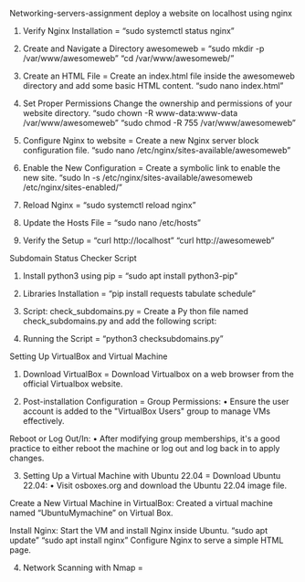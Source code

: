 Networking-servers-assignment
deploy a website on localhost using nginx
1. Verify Nginx Installation =
                   “sudo systemctl status nginx”
2. Create and Navigate a Directory awesomeweb =
     “sudo mkdir -p /var/www/awesomeweb”
       “cd /var/www/awesomeweb/”
3. Create an HTML File =
Create an index.html file inside the awesomeweb directory and add some basic HTML content. “sudo nano index.html”

4. Set Proper Permissions
 Change the ownership and permissions of your website directory.
      “sudo chown -R www-data:www-data /var/www/awesomeweb”
        “sudo chmod -R 755 /var/www/awesomeweb”
5. Configure Nginx to website =
Create a new Nginx server block configuration file. “sudo nano /etc/nginx/sites-available/awesomeweb”

6. Enable the New Configuration =
Create a symbolic link to enable the new site. “sudo ln -s /etc/nginx/sites-available/awesomeweb /etc/nginx/sites-enabled/”

7. Reload Nginx =
“sudo systemctl reload nginx”

8. Update the Hosts File =
“sudo nano /etc/hosts”

9. Verify the Setup =
“curl http://localhost” “curl http://awesomeweb”

Subdomain Status Checker Script
1. Install python3 using pip =
“sudo apt install python3-pip”

2. Libraries Installation =
“pip install requests tabulate schedule”

3. Script: check_subdomains.py =
        Create a Py thon file named check_subdomains.py and add the following script:
4. Running the Script =
“python3 checksubdomains.py”

Setting Up VirtualBox and Virtual Machine
1. Download VirtualBox =
Download Virtualbox on a web browser from the official Virtualbox website.

2. Post-installation Configuration =
Group Permissions:
• Ensure the user account is added to the "VirtualBox Users" group to manage VMs effectively.

Reboot or Log Out/In:
• After modifying group memberships, it's a good practice to either reboot the machine or log out and log back in to apply changes.

3. Setting Up a Virtual Machine with Ubuntu 22.04 =
Download Ubuntu 22.04:
• Visit osboxes.org and download the Ubuntu 22.04 image file.

Create a New Virtual Machine in VirtualBox:
Created a virtual machine named “UbuntuMymachine” on Virtual Box.

Install Nginx:
Start the VM and install Nginx inside Ubuntu. “sudo apt update” “sudo apt install nginx” Configure Nginx to serve a simple HTML page.

4. Network Scanning with Nmap =
